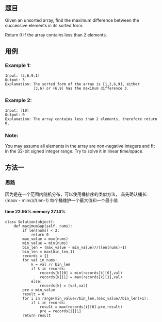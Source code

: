 ## 题目
Given an unsorted array, find the maximum difference between the successive elements in its sorted form.

Return 0 if the array contains less than 2 elements.

## 用例
### Example 1:
```
Input: [3,6,9,1]
Output: 3
Explanation: The sorted form of the array is [1,3,6,9], either
             (3,6) or (6,9) has the maximum difference 3.
```
### Example 2:
```
Input: [10]
Output: 0
Explanation: The array contains less than 2 elements, therefore return 0.
```
### Note:

You may assume all elements in the array are non-negative integers and fit in the 32-bit signed integer range.
Try to solve it in linear time/space.

## 方法一
### 思路
因为是在一个范围内随机分布，可以使用桶排序的类似方法，
首先确认桶长:(maxv - minv)//(len-1)
每个桶维护一个最大值和一个最小值
#### time 22.95% memory 27.14%
```
class Solution(object):
    def maximumGap(self, nums):
        if len(nums) < 2:
            return 0
        max_value = max(nums)
        min_value = min(nums)
        bin_len = (max_value - min_value)//(len(nums)-1)
        bin_len = max(bin_len,1)
        records = {}
        for val in nums:
            k = val // bin_len
            if k in records:
                records[k][0] = min(records[k][0],val)
                records[k][1] = max(records[k][1],val)
            else:
                records[k] = [val,val]
        pre = min_value
        result = 0
        for i in range(min_value//bin_len,(max_value//bin_len)+1):
            if i in records:
                result = max(records[i][0]-pre,result)
                pre = records[i][1]
        return result
```
